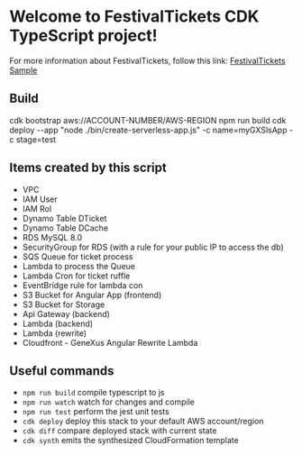 # Welcome to FestivalTickets CDK TypeScript project!

For more information about FestivalTickets, follow this link:
[FestivalTickets Sample](https://wiki.genexus.com/commwiki/servlet/wiki?51266,KB%3AFestivalTickets+-+High+Scalability+Sample)

## Build
cdk bootstrap aws://ACCOUNT-NUMBER/AWS-REGION
npm run build
cdk deploy --app "node ./bin/create-serverless-app.js" -c name=myGXSlsApp -c stage=test

## Items created by this script
* VPC
* IAM User
* IAM Rol
* Dynamo Table DTicket
* Dynamo Table DCache
* RDS MySQL 8.0
* SecurityGroup for RDS (with a rule for your public IP to access the db)
* SQS Queue for ticket process
* Lambda to process the Queue
* Lambda Cron for ticket ruffle
* EventBridge rule for lambda con
* S3 Bucket for Angular App (frontend)
* S3 Bucket for Storage
* Api Gateway (backend)
* Lambda (backend)
* Lambda (rewrite)
* Cloudfront - GeneXus Angular Rewrite Lambda

## Useful commands

 * `npm run build`   compile typescript to js
 * `npm run watch`   watch for changes and compile
 * `npm run test`    perform the jest unit tests
 * `cdk deploy`      deploy this stack to your default AWS account/region
 * `cdk diff`        compare deployed stack with current state
 * `cdk synth`       emits the synthesized CloudFormation template
